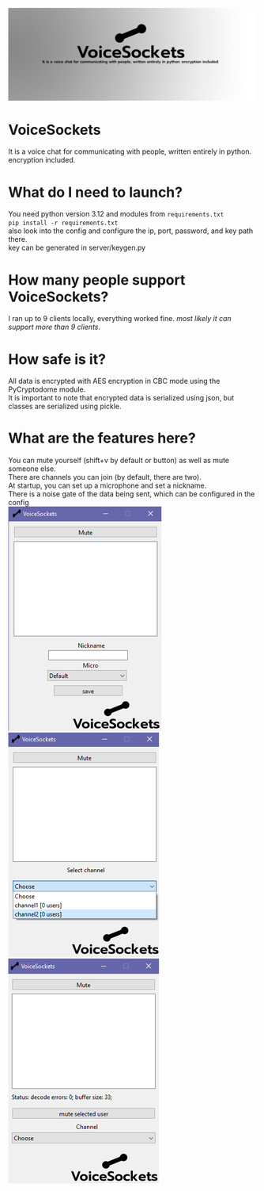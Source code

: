 ![logo](https://github.com/progame1201/VoiceSockets/blob/master/imgs/vcm.png)
# VoiceSockets
It is a voice chat for communicating with people, written entirely in python. encryption included.
# What do I need to launch?
You need python version 3.12 and modules from `requirements.txt`<br>
``pip install -r requirements.txt``<br>
also look into the config and configure the ip, port, password, and key path there.<br>
key can be generated in server/keygen.py<br>
# How many people support VoiceSockets?
I ran up to 9 clients locally, everything worked fine. *most likely it can support more than 9 clients.*
# How safe is it?
All data is encrypted with AES encryption in CBC mode using the PyCryptodome module. <br>
It is important to note that encrypted data is serialized using json, but classes are serialized using pickle.
# What are the features here?
You can mute yourself (shift+v by default or button) as well as mute someone else.<br>
There are channels you can join (by default, there are two).<br>
At startup, you can set up a microphone and set a nickname.<br>
There is a noise gate of the data being sent, which can be configured in the config<br>
![img1](imgs/png2.PNG)
![img1](imgs/png1.PNG)
![img1](imgs/png3.PNG)
